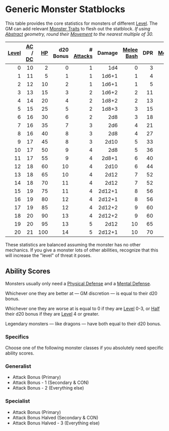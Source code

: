 # Generic Monster Statblocks

This table provides the core statistics for monsters of different [Level](../../Player%20Characters/Derived%20Statistics/Level.md). The GM can add relevant [Monster Traits](Monster%20Traits.md) to flesh out the statblock.
*If using [Abstract](../../Game%20Procedures/Core%20Procedures/Geometry.md#Abstract) geometry, round their [Movement](../../Game%20Procedures/Combat/Movement.md) to the nearest multiple of 30.*

| [Level](../../Player%20Characters/Derived%20Statistics/Level.md) | [AC](../../Player%20Characters/Derived%20Statistics/Armor%20Class.md) / [DC](../../Game%20Procedures/Core%20Procedures/DC.md) | [HP](../../Player%20Characters/Derived%20Statistics/Health%20Points.md) | d20 Bonus | # [Attacks](../../Game%20Procedures/Combat/Attack.md) | Damage | [Melee Bash](../../Game%20Procedures/Combat/Melee%20Attack.md#Melee%20Bash) | DPR | [Movement](../../Game%20Procedures/Combat/Movement.md) |
| ---------------------------------------------------------------: | ----------------------------------------------------------------------------------------------------------------------------: | ----------------------------------------------------------------------: | --------: | ----------------------------------------------------: | -----: | --------------------------------------------------------------------------: | --: | -----------------------------------------------------: |
|                                                                0 |                                                                                                                            10 |                                                                       2 |         0 |                                                     1 |    1d4 |                                                                           0 |   3 |                                                    30' |
|                                                                1 |                                                                                                                            11 |                                                                       5 |         1 |                                                     1 |  1d6+1 |                                                                           1 |   4 |                                                    30' |
|                                                                2 |                                                                                                                            12 |                                                                      10 |         2 |                                                     1 |  1d6+1 |                                                                           1 |   5 |                                                    30' |
|                                                                3 |                                                                                                                            13 |                                                                      15 |         3 |                                                     2 |  1d6+2 |                                                                           2 |  11 |                                                    35' |
|                                                                4 |                                                                                                                            14 |                                                                      20 |         4 |                                                     2 |  1d8+2 |                                                                           2 |  13 |                                                    35' |
|                                                                5 |                                                                                                                            15 |                                                                      25 |         5 |                                                     2 |  1d8+3 |                                                                           3 |  15 |                                                    40' |
|                                                                6 |                                                                                                                            16 |                                                                      30 |         6 |                                                     2 |    2d8 |                                                                           3 |  18 |                                                    40' |
|                                                                7 |                                                                                                                            16 |                                                                      35 |         7 |                                                     3 |    2d6 |                                                                           4 |  21 |                                                    45' |
|                                                                8 |                                                                                                                            16 |                                                                      40 |         8 |                                                     3 |    2d8 |                                                                           4 |  27 |                                                    45' |
|                                                                9 |                                                                                                                            17 |                                                                      45 |         8 |                                                     3 |   2d10 |                                                                           5 |  33 |                                                    50' |
|                                                               10 |                                                                                                                            17 |                                                                      50 |         9 |                                                     4 |    2d8 |                                                                           5 |  36 |                                                    50' |
|                                                               11 |                                                                                                                            17 |                                                                      55 |         9 |                                                     4 |  2d8+1 |                                                                           6 |  40 |                                                    55' |
|                                                               12 |                                                                                                                            18 |                                                                      60 |        10 |                                                     4 |   2d10 |                                                                           6 |  44 |                                                    55' |
|                                                               13 |                                                                                                                            18 |                                                                      65 |        10 |                                                     4 |   2d12 |                                                                           7 |  52 |                                                    60' |
|                                                               14 |                                                                                                                            18 |                                                                      70 |        11 |                                                     4 |   2d12 |                                                                           7 |  52 |                                                    60' |
|                                                               15 |                                                                                                                            19 |                                                                      75 |        11 |                                                     4 | 2d12+1 |                                                                           8 |  56 |                                                    65' |
|                                                               16 |                                                                                                                            19 |                                                                      80 |        12 |                                                     4 | 2d12+1 |                                                                           8 |  56 |                                                    65' |
|                                                               17 |                                                                                                                            19 |                                                                      85 |        12 |                                                     4 | 2d12+2 |                                                                           9 |  60 |                                                    70' |
|                                                               18 |                                                                                                                            20 |                                                                      90 |        13 |                                                     4 | 2d12+2 |                                                                           9 |  60 |                                                    70' |
|                                                               19 |                                                                                                                            20 |                                                                      95 |        13 |                                                     5 |   2d12 |                                                                          10 |  65 |                                                    75' |
|                                                               20 |                                                                                                                            21 |                                                                     100 |        14 |                                                     5 | 2d12+1 |                                                                          10 |  70 |                                                    75' |

These statistics are balanced assuming the monster has no other mechanics. If you give a monster lots of other abilities, recognize that this will increase the "level" of threat it poses.

## Ability Scores

Monsters usually only need a [Physical Defense](../../Player%20Characters/Derived%20Statistics/Physical%20Defense.md) and a [Mental Defense](../../Player%20Characters/Derived%20Statistics/Mental%20Defense.md).

Whichever one they are better at — GM discretion — is equal to their d20 bonus.

Whichever one they are worse at is equal to 0 if they are [Level](../../Player%20Characters/Derived%20Statistics/Level.md) 0-3, or [Half](../../Game%20Procedures/Core%20Procedures/Half.md) their d20 bonus if they are [Level](../../Player%20Characters/Derived%20Statistics/Level.md) 4 or greater.

Legendary monsters — like dragons — have both equal to their d20 bonus.

### Specifics

Choose one of the following monster classes if you absolutely need specific ability scores.

### Generalist

- Attack Bonus (Primary)
- Attack Bonus - 1 (Secondary & CON)
- Attack Bonus - 2 (Everything else)

### Specialist

- Attack Bonus (Primary)
- Attack Bonus Halved (Secondary & CON)
- Attack Bonus Halved - 3 (Everything else)
